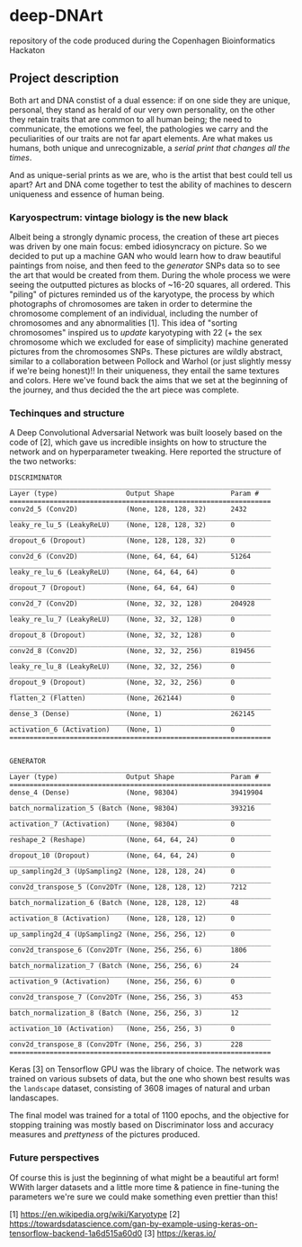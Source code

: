 # deep-DNArt
repository of the code produced during the Copenhagen Bioinformatics Hackaton

## Project description
Both art and DNA constist of a dual essence: if on one side they are unique, personal, they stand as herald of our very own personality, on the other they retain traits that are common to all human being; the need to communicate, the emotions we feel, the pathologies we carry and the peculiarities of our traits are not far apart elements. Are what makes us humans, both unique and unrecognizable, a *serial print that changes all the times*. 

And as unique-serial prints as we are, who is the artist that best could tell us apart? Art and DNA come together to test the ability of machines to descern uniqueness and essence of human being. 

### Karyospectrum: vintage biology is the new black
Albeit being a strongly dynamic process, the creation of these art pieces was driven by one main focus: embed idiosyncracy on picture. So we decided to put up a machine GAN who would learn how to draw beautiful paintings from noise, and then feed to the *generator* SNPs data so to see the art that would be created from them. During the whole process we were seeing the outputted pictures as blocks of ~16-20 squares, all ordered. This "piling" of pictures reminded us of the karyotype, the process by which photographs of chromosomes are taken in order to determine the chromosome complement of an individual, including the number of chromosomes and any abnormalities [1]. This idea of "sorting chromosomes" inspired us to *update* karyotyping with 22 (+ the sex chromosome which we excluded for ease of simplicity) machine generated pictures from the chromosomes SNPs. These pictures are wildly abstract, similar to a collaboration between Pollock and Warhol (or just slightly messy if we're being honest)!! In their uniqueness, they entail the same textures and colors. Here we've found back the aims that we set at the beginning of the journey, and thus decided the the art piece was complete.

### Techinques and structure
A Deep Convolutional Adversarial Network was built loosely based on the code of [2], which gave us incredible insights on how to structure the network and on hyperparameter tweaking. Here reported the structure of the two networks:

```
DISCRIMINATOR
_________________________________________________________________
Layer (type)                 Output Shape              Param #   
=================================================================
conv2d_5 (Conv2D)            (None, 128, 128, 32)      2432      
_________________________________________________________________
leaky_re_lu_5 (LeakyReLU)    (None, 128, 128, 32)      0         
_________________________________________________________________
dropout_6 (Dropout)          (None, 128, 128, 32)      0         
_________________________________________________________________
conv2d_6 (Conv2D)            (None, 64, 64, 64)        51264     
_________________________________________________________________
leaky_re_lu_6 (LeakyReLU)    (None, 64, 64, 64)        0         
_________________________________________________________________
dropout_7 (Dropout)          (None, 64, 64, 64)        0         
_________________________________________________________________
conv2d_7 (Conv2D)            (None, 32, 32, 128)       204928    
_________________________________________________________________
leaky_re_lu_7 (LeakyReLU)    (None, 32, 32, 128)       0         
_________________________________________________________________
dropout_8 (Dropout)          (None, 32, 32, 128)       0         
_________________________________________________________________
conv2d_8 (Conv2D)            (None, 32, 32, 256)       819456    
_________________________________________________________________
leaky_re_lu_8 (LeakyReLU)    (None, 32, 32, 256)       0         
_________________________________________________________________
dropout_9 (Dropout)          (None, 32, 32, 256)       0         
_________________________________________________________________
flatten_2 (Flatten)          (None, 262144)            0         
_________________________________________________________________
dense_3 (Dense)              (None, 1)                 262145    
_________________________________________________________________
activation_6 (Activation)    (None, 1)                 0         
=================================================================


GENERATOR
_________________________________________________________________
Layer (type)                 Output Shape              Param #   
=================================================================
dense_4 (Dense)              (None, 98304)             39419904  
_________________________________________________________________
batch_normalization_5 (Batch (None, 98304)             393216    
_________________________________________________________________
activation_7 (Activation)    (None, 98304)             0         
_________________________________________________________________
reshape_2 (Reshape)          (None, 64, 64, 24)        0         
_________________________________________________________________
dropout_10 (Dropout)         (None, 64, 64, 24)        0         
_________________________________________________________________
up_sampling2d_3 (UpSampling2 (None, 128, 128, 24)      0         
_________________________________________________________________
conv2d_transpose_5 (Conv2DTr (None, 128, 128, 12)      7212      
_________________________________________________________________
batch_normalization_6 (Batch (None, 128, 128, 12)      48        
_________________________________________________________________
activation_8 (Activation)    (None, 128, 128, 12)      0         
_________________________________________________________________
up_sampling2d_4 (UpSampling2 (None, 256, 256, 12)      0         
_________________________________________________________________
conv2d_transpose_6 (Conv2DTr (None, 256, 256, 6)       1806      
_________________________________________________________________
batch_normalization_7 (Batch (None, 256, 256, 6)       24        
_________________________________________________________________
activation_9 (Activation)    (None, 256, 256, 6)       0         
_________________________________________________________________
conv2d_transpose_7 (Conv2DTr (None, 256, 256, 3)       453       
_________________________________________________________________
batch_normalization_8 (Batch (None, 256, 256, 3)       12        
_________________________________________________________________
activation_10 (Activation)   (None, 256, 256, 3)       0         
_________________________________________________________________
conv2d_transpose_8 (Conv2DTr (None, 256, 256, 3)       228       
=================================================================

```

Keras [3] on Tensorflow GPU was the library of choice.
The network was trained on various subsets of data, but the one who shown best results was the `landscape` dataset, consisting of 3608 images of natural and urban landascapes.

The final model was trained for a total of 1100 epochs, and the objective for stopping training was mostly based on Discriminator loss and accuracy measures and *prettyness* of the pictures produced.

### Future perspectives
Of course this is just the beginning of what might be a beautiful art form! WWith larger datasets and a little more time & patience in fine-tuning the parameters we're sure we could make something even prettier than this!



[1] https://en.wikipedia.org/wiki/Karyotype
[2] https://towardsdatascience.com/gan-by-example-using-keras-on-tensorflow-backend-1a6d515a60d0
[3] https://keras.io/
